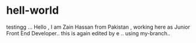 # hell-world
testingg ...
Hello , I am Zain Hassan from Pakistan , working here as Junior Front End Developer..
this is again edited by e .. using my-branch..
